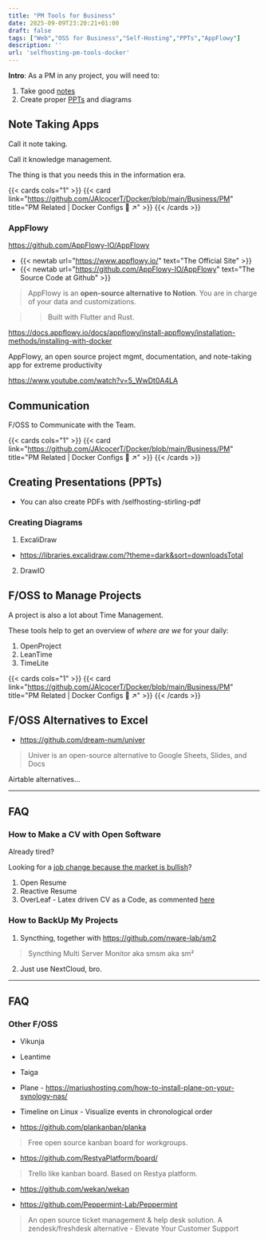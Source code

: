 ```yaml
---
title: "PM Tools for Business"
date: 2025-09-09T23:20:21+01:00
draft: false
tags: ["Web","OSS for Business","Self-Hosting","PPTs","AppFlowy"] 
description: ''    
url: 'selfhosting-pm-tools-docker'    
---
```



**Intro**: As a PM in any project, you will need to:

1. Take good [notes](#note-taking-apps)
2. Create proper [PPTs](#creating-presentations-ppts) and diagrams

## Note Taking Apps

Call it note taking.

Call it knowledge management.

The thing is that you needs this in the information era.

{{< cards cols="1" >}}
  {{< card link="https://github.com/JAlcocerT/Docker/blob/main/Business/PM" title="PM Related | Docker Configs 🐋 ↗" >}}
{{< /cards >}}


### AppFlowy

<!-- https://itsfoss.com/appflowy/ -->


https://github.com/AppFlowy-IO/AppFlowy


* {{< newtab url="https://www.appflowy.io/" text="The  Official Site" >}}
* {{< newtab url="https://github.com/AppFlowy-IO/AppFlowy" text="The  Source Code at Github" >}}

> AppFlowy is an **open-source alternative to Notion**. You are in charge of your data and customizations.

> > Built with Flutter and Rust.


<https://docs.appflowy.io/docs/appflowy/install-appflowy/installation-methods/installing-with-docker>

AppFlowy, an open source project mgmt, documentation, and note-taking app for extreme productivity


<https://www.youtube.com/watch?v=5_WwDt0A4LA>

## Communication

F/OSS to Communicate with the Team.

{{< cards cols="1" >}}
  {{< card link="https://github.com/JAlcocerT/Docker/blob/main/Business/PM" title="PM Related | Docker Configs 🐋 ↗" >}}
{{< /cards >}}


## Creating Presentations (PPTs)

* You can also create PDFs with /selfhosting-stirling-pdf

### Creating Diagrams

1. ExcaliDraw

* https://libraries.excalidraw.com/?theme=dark&sort=downloadsTotal

2. DrawIO

## F/OSS to Manage Projects

A project is also a lot about Time Management.

These tools help to get an overview of *where are we* for your daily: 

1. OpenProject
2. LeanTime
3. TimeLite

{{< cards cols="1" >}}
  {{< card link="https://github.com/JAlcocerT/Docker/blob/main/Business/PM" title="PM Related | Docker Configs 🐋 ↗" >}}
{{< /cards >}}



## F/OSS Alternatives to Excel

* https://github.com/dream-num/univer

> Univer is an open-source alternative to Google Sheets, Slides, and Docs

Airtable alternatives...


---

## FAQ


### How to Make a CV with Open Software

Already tired?

Looking for a [job change because the market is bullish](https://jalcocert.github.io/JAlcocerT/playwright-101/)?

1. Open Resume
2. Reactive Resume
3. OverLeaf - Latex driven CV as a Code, as commented [here](https://jalcocert.github.io/JAlcocerT/playwright-101/)

### How to BackUp My Projects

1. Syncthing, together with https://github.com/nware-lab/sm2

> Syncthing Multi Server Monitor aka smsm aka sm²

2. Just use NextCloud, bro.


---

## FAQ

### Other F/OSS

* Vikunja
* Leantime
* Taiga
* Plane - https://mariushosting.com/how-to-install-plane-on-your-synology-nas/

* Timeline on Linux - Visualize events in chronological order

* https://github.com/plankanban/planka

> Free open source kanban board for workgroups.

* https://github.com/RestyaPlatform/board/

>  Trello like kanban board. Based on Restya platform. 

* https://github.com/wekan/wekan

* https://github.com/Peppermint-Lab/Peppermint

>  An open source ticket management & help desk solution. A zendesk/freshdesk alternative - Elevate Your Customer Support